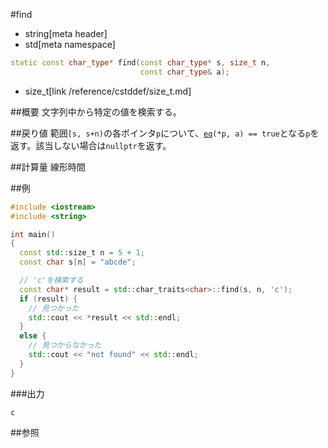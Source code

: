 #find
* string[meta header]
* std[meta namespace]

```cpp
static const char_type* find(const char_type* s, size_t n,
                             const char_type& a);
```
* size_t[link /reference/cstddef/size_t.md]

##概要
文字列中から特定の値を検索する。


##戻り値
範囲`[s, s+n)`の各ポインタ`p`について、[`eq`](./eq.md)`(*p, a) == true`となる`p`を返す。該当しない場合は`nullptr`を返す。


##計算量
線形時間


##例
```cpp
#include <iostream>
#include <string>

int main()
{
  const std::size_t n = 5 + 1;
  const char s[n] = "abcde";

  // 'c'を検索する
  const char* result = std::char_traits<char>::find(s, n, 'c');
  if (result) {
    // 見つかった
    std::cout << *result << std::endl;
  }
  else {
    // 見つからなかった
    std::cout << "not found" << std::endl;
  }
}
```

###出力
```
c
```

##参照


